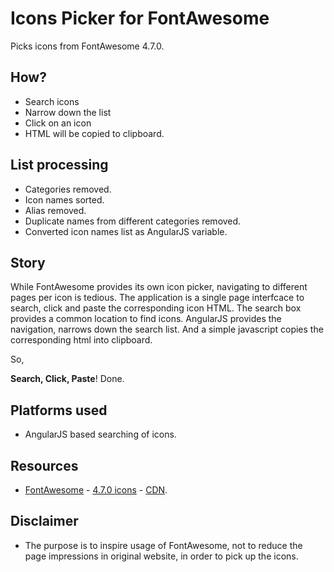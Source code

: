 # Icons Picker for FontAwesome

Picks icons from FontAwesome 4.7.0.

## How?

 * Search icons
 * Narrow down the list
 * Click on an icon
 * HTML will be copied to clipboard.


## List processing

 * Categories removed.
 * Icon names sorted.
 * Alias removed.
 * Duplicate names from different categories removed.
 * Converted icon names list as AngularJS variable.


## Story

While FontAwesome provides its own icon picker, navigating to different pages per icon is tedious.
The application is a single page interfcace to search, click and paste the corresponding icon HTML.
The search box provides a common location to find icons.
AngularJS provides the navigation, narrows down the search list.
And a simple javascript copies the corresponding html into clipboard.

So,

**Search, Click, Paste**! Done.


## Platforms used

 * AngularJS based searching of icons.

## Resources

 * [FontAwesome](https://github.com/FortAwesome/Font-Awesome) - [4.7.0 icons](https://fontawesome.com/v4.7.0/icons/) - [CDN](https://www.bootstrapcdn.com/fontawesome/).


## Disclaimer

 * The purpose is to inspire usage of FontAwesome, not to reduce the page impressions in original website, in order to pick up the icons.
